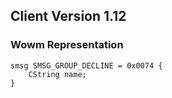 ## Client Version 1.12

### Wowm Representation
```rust,ignore
smsg SMSG_GROUP_DECLINE = 0x0074 {
    CString name;    
}

```

